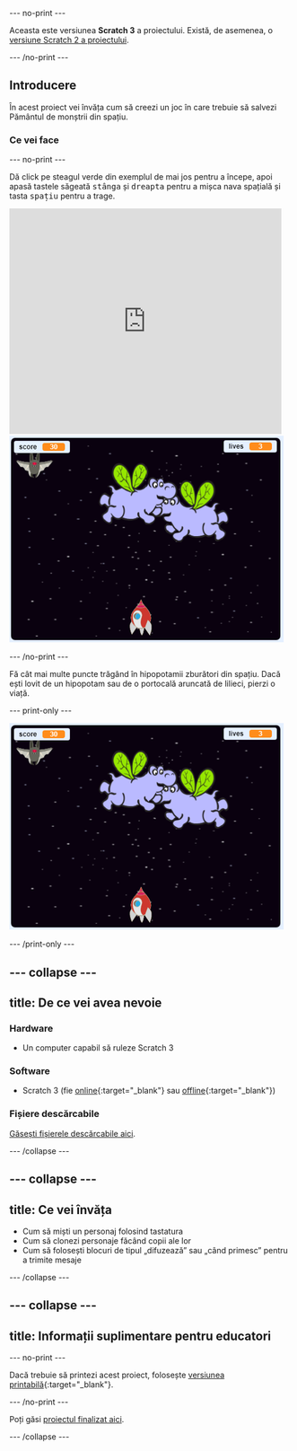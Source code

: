 --- no-print ---

Aceasta este versiunea **Scratch 3** a proiectului. Există, de asemenea, o [versiune Scratch 2 a proiectului](https://projects.raspberrypi.org/ro-RO/projects/clone-wars-scratch2).

--- /no-print ---

## Introducere

În acest proiect vei învăța cum să creezi un joc în care trebuie să salvezi Pământul de monștrii din spațiu.

### Ce vei face

--- no-print ---

Dă click pe steagul verde din exemplul de mai jos pentru a începe, apoi apasă tastele săgeată <kbd>stânga</kbd> și <kbd>dreapta</kbd> pentru a mișca nava spațială și tasta <kbd>spațiu</kbd> pentru a trage.

<div class="scratch-preview">
  <iframe allowtransparency="true" width="485" height="402" src="https://scratch.mit.edu/projects/embed/334767018/?autostart=false" frameborder="0" scrolling="no"></iframe>
  <img src="images/showcase.png">
</div>

--- /no-print ---

Fă cât mai multe puncte trăgând în hipopotamii zburători din spațiu. Dacă ești lovit de un hipopotam sau de o portocală aruncată de lilieci, pierzi o viață.

--- print-only ---

![desc](images/showcase.png)

--- /print-only ---

--- collapse ---
---
title: De ce vei avea nevoie
---

### Hardware

+ Un computer capabil să ruleze Scratch 3

### Software

+ Scratch 3 (fie [online](https://rpf.io/scratchon){:target="_blank"} sau [offline](https://rpf.io/scratchoff){:target="_blank"})

### Fișiere descărcabile

[Găsești fișierele descărcabile aici](https://rpf.io/p/ro-RO/clone-wars-go).

--- /collapse ---

--- collapse ---
---
title: Ce vei învăța
---

+ Cum să miști un personaj folosind tastatura
+ Cum să clonezi personaje făcând copii ale lor
+ Cum să folosești blocuri de tipul „difuzează” sau „când primesc” pentru a trimite mesaje

--- /collapse ---

--- collapse ---
---
title: Informații suplimentare pentru educatori
---

--- no-print ---

Dacă trebuie să printezi acest proiect, folosește [versiunea printabilă](https://projects.raspberrypi.org/ro-RO/projects/clone-wars/print){:target="_blank"}.

--- /no-print ---

Poți găsi [proiectul finalizat aici](https://rpf.io/p/ro-RO/clone-wars-get).

--- /collapse ---